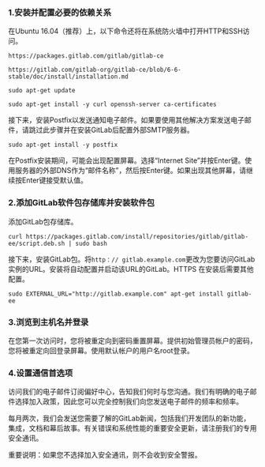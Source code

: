 ### 1.安装并配置必要的依赖关系
在Ubuntu 16.04（推荐）上，以下命令还将在系统防火墙中打开HTTP和SSH访问。
```
https://packages.gitlab.com/gitlab/gitlab-ce

https://gitlab.com/gitlab-org/gitlab-ce/blob/6-6-stable/doc/install/installation.md

sudo apt-get update

sudo apt-get install -y curl openssh-server ca-certificates
```
接下来，安装Postfix以发送通知电子邮件。如果要使用其他解决方案发送电子邮件，请跳过此步骤并在安装GitLab后配置外部SMTP服务器。
```
sudo apt-get install -y postfix
```
在Postfix安装期间，可能会出现配置屏幕。选择“Internet Site”并按Enter键。使用服务器的外部DNS作为“邮件名称”，然后按Enter键。如果出现其他屏幕，请继续按Enter键接受默认值。

### 2.添加GitLab软件包存储库并安装软件包
添加GitLab包存储库。
```
curl https://packages.gitlab.com/install/repositories/gitlab/gitlab-ee/script.deb.sh | sudo bash
```
接下来，安装GitLab包。将`http：// gitlab.example.com`更改为您要访问GitLab实例的URL。安装将自动配置并启动该URL的GitLab。HTTPS 在安装后需要其他配置。
```
sudo EXTERNAL_URL="http://gitlab.example.com" apt-get install gitlab-ee
```
### 3.浏览到主机名并登录
在您第一次访问时，您将被重定向到密码重置屏幕。提供初始管理员帐户的密码，您将被重定向回登录屏幕。使用默认帐户的用户名root登录。

### 4.设置通信首选项
访问我们的电子邮件订阅偏好中心，告知我们何时与您沟通。我们有明确的电子邮件选择加入政策，因此您可以完全控制我们向您发送电子邮件的频率和频率。

每月两次，我们会发送您需要了解的GitLab新闻，包括我们开发团队的新功能，集成，文档和幕后故事。有关错误和系统性能的重要安全更新，请注册我们的专用安全通讯。

重要说明：如果您不选择加入安全通讯，则不会收到安全警报。


